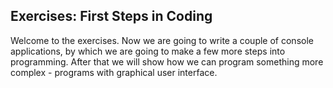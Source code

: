 ## Exercises: First Steps in Coding

Welcome to the exercises. Now we are going to write a couple of console applications, by which we are going to make a few more steps into programming. After that we will show how we can program something more complex - programs with graphical user interface.
